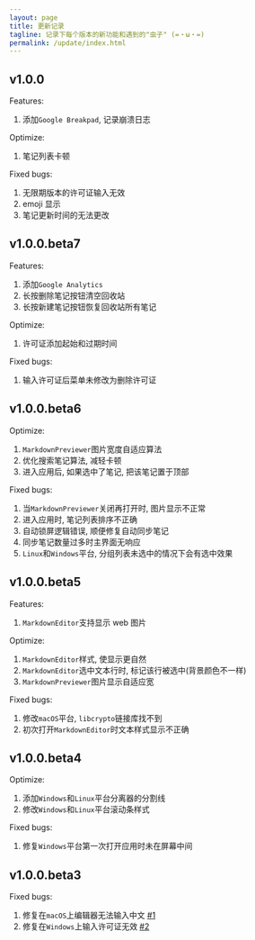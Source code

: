 ```yaml
---
layout: page
title: 更新记录
tagline: 记录下每个版本的新功能和遇到的"虫子" (=・ω・=)
permalink: /update/index.html
---
```


## v1.0.0

Features: 

1. 添加`Google Breakpad`, 记录崩溃日志

Optimize: 

1. 笔记列表卡顿

Fixed bugs:

1. 无限期版本的许可证输入无效
2. emoji 显示
3. 笔记更新时间的无法更改


## v1.0.0.beta7

Features: 

1. 添加`Google Analytics`
2. 长按删除笔记按钮清空回收站
3. 长按新建笔记按钮恢复回收站所有笔记

Optimize: 

1. 许可证添加起始和过期时间

Fixed bugs:

1. 输入许可证后菜单未修改为删除许可证


## v1.0.0.beta6

Optimize: 

1. `MarkdownPreviewer`图片宽度自适应算法
2. 优化搜索笔记算法, 减轻卡顿
3. 进入应用后, 如果选中了笔记, 把该笔记置于顶部

Fixed bugs:

1. 当`MarkdownPreviewer`关闭再打开时, 图片显示不正常
2. 进入应用时, 笔记列表排序不正确
3. 自动锁屏逻辑错误, 顺便修复自动同步笔记
4. 同步笔记数量过多时主界面无响应
5. `Linux`和`Windows`平台, 分组列表未选中的情况下会有选中效果

## v1.0.0.beta5

Features: 

1. `MarkdownEditor`支持显示 web 图片

Optimize: 

1. `MarkdownEditor`样式, 使显示更自然
2. `MarkdownEditor`选中文本行时, 标记该行被选中(背景颜色不一样)
3. `MarkdownPreviewer`图片显示自适应宽

Fixed bugs:

1. 修改`macOS`平台, `libcrypto`链接库找不到
2. 初次打开`MarkdownEditor`时文本样式显示不正确



## v1.0.0.beta4

Optimize: 

1. 添加`Windows`和`Linux`平台分离器的分割线
2. 修改`Windows`和`Linux`平台滚动条样式

Fixed bugs:

1. 修复`Windows`平台第一次打开应用时未在屏幕中间

## v1.0.0.beta3

Fixed bugs:

1. 修复在`macOS`上编辑器无法输入中文 [#1](https://github.com/Gitnoter/Gitnoter/issues/1)
2. 修复在`Windows`上输入许可证无效 [#2](https://github.com/Gitnoter/Gitnoter/issues/2)

